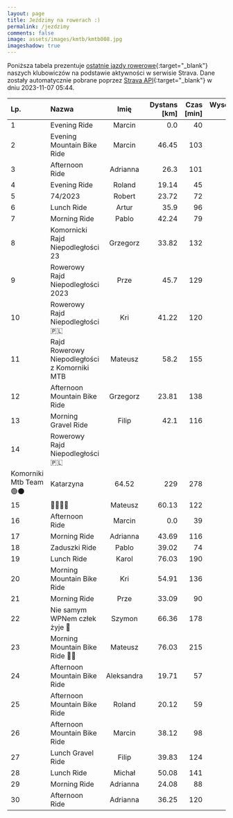 ```yaml
---
layout: page
title: Jeździmy na rowerach :)
permalink: /jezdzimy
comments: false
image: assets/images/kmtb/kmtb008.jpg
imageshadow: true
---
```


Poniższa tabela prezentuje [ostatnie jazdy rowerowe](https://www.strava.com/clubs/336381){:target="_blank"} naszych klubowiczów na podstawie aktywności w serwisie Strava. Dane zostały automatycznie pobrane poprzez [Strava API](https://developers.strava.com/docs/reference/#api-Clubs-getClubActivitiesById){:target="_blank"} w dniu 2023-11-07 05:44.

Lp. | Nazwa | Imię | Dystans [km] | Czas [min] | Wysokość [m]
:--- | :--- | :---: | ---: | ---: | ---:
1|Evening Ride|Marcin|0.0|40|
2|Evening Mountain Bike Ride|Marcin|46.45|103|160
3|Afternoon Ride|Adrianna|26.3|101|264
4|Evening Ride|Roland|19.14|45|
5|74/2023|Robert|23.72|72|84
6|Lunch Ride|Artur|35.9|96|185
7|Morning Ride|Pablo|42.24|79|147
8|Komornicki Rajd Niepodległości 23|Grzegorz|33.82|132|218
9|Rowerowy Rajd Niepodległości 2023|Prze|45.7|129|272
10|Rowerowy Rajd Niepodległości 🇵🇱|Kri|41.22|120|239
11|Rajd Rowerowy Niepodległości z Komorniki MTB|Mateusz|58.2|155|323
12|Afternoon Mountain Bike Ride|Grzegorz|23.81|138|130
13|Morning Gravel Ride|Filip|42.1|116|199
14|Rowerowy Rajd Niepodległości 🇵🇱
Komorniki Mtb Team 🟢⚫|Katarzyna|64.52|229|278
15|🍂💨🍁💨|Mateusz|60.13|122|178
16|Afternoon Ride|Marcin|0.0|39|
17|Morning Ride|Adrianna|43.69|116|93
18|Zaduszki Ride|Pablo|39.02|74|142
19|Lunch Ride|Karol|76.03|190|213
20|Morning Mountain Bike Ride|Kri|54.91|136|223
21|Morning Ride|Prze|33.09|90|156
22|Nie samym WPNem człek żyje 🤣|Szymon|66.36|178|634
23|Morning Mountain Bike Ride 🍂🍁|Mateusz|76.03|215|405
24|Afternoon Mountain Bike Ride|Aleksandra|19.71|57|106
25|Afternoon Mountain Bike Ride|Roland|20.12|59|111
26|Afternoon Mountain Bike Ride|Marcin|38.12|98|366
27|Lunch Gravel Ride|Filip|39.83|124|181
28|Lunch Ride|Michał|50.08|141|152
29|Morning Ride|Adrianna|24.08|88|248
30|Afternoon Ride|Adrianna|36.25|120|77
